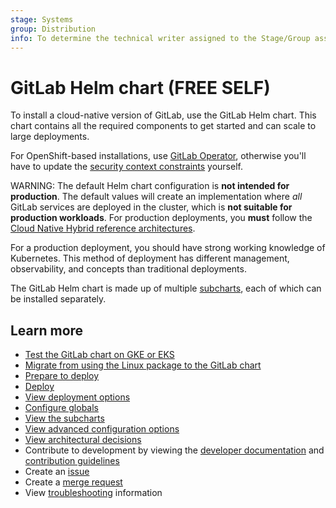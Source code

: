 ```yaml
---
stage: Systems
group: Distribution
info: To determine the technical writer assigned to the Stage/Group associated with this page, see https://about.gitlab.com/handbook/product/ux/technical-writing/#assignments
---
```


# GitLab Helm chart **(FREE SELF)**

To install a cloud-native version of GitLab, use the GitLab Helm chart.
This chart contains all the required components to get started and can scale to large deployments.

For OpenShift-based installations, use [GitLab Operator](https://docs.gitlab.com/operator/),
otherwise you'll have to update the [security context constraints](https://docs.gitlab.com/operator/security_context_constraints.html)
yourself.

WARNING:
The default Helm chart configuration is **not intended for production**.
The default values will create an implementation where _all_ GitLab services are
deployed in the cluster, which is **not suitable for production workloads**.
For production deployments, you **must** follow the [Cloud Native Hybrid reference architectures](installation/index.md#use-the-reference-architectures).

For a production deployment, you should have strong working knowledge of Kubernetes.
This method of deployment has different management, observability, and concepts than traditional deployments.

The GitLab Helm chart is made up of multiple [subcharts](charts/gitlab/index.md),
each of which can be installed separately.

## Learn more

- [Test the GitLab chart on GKE or EKS](quickstart/index.md)
- [Migrate from using the Linux package to the GitLab chart](installation/migration/index.md)
- [Prepare to deploy](installation/index.md)
- [Deploy](installation/deployment.md)
- [View deployment options](installation/command-line-options.md)
- [Configure globals](charts/globals.md)
- [View the subcharts](charts/gitlab/index.md)
- [View advanced configuration options](advanced/index.md)
- [View architectural decisions](architecture/index.md)
- Contribute to development by viewing the [developer documentation](development/index.md) and
  [contribution guidelines](https://gitlab.com/gitlab-org/charts/gitlab/tree/master/CONTRIBUTING.md)
- Create an [issue](https://gitlab.com/gitlab-org/charts/gitlab/-/issues)
- Create a [merge request](https://gitlab.com/gitlab-org/charts/gitlab/-/merge_requests)
- View [troubleshooting](troubleshooting/index.md) information
